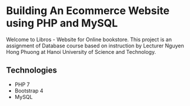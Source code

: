# Building An Ecommerce Website using PHP and MySQL

Welcome to Libros - Website for Online bookstore.
This project is an assignment of Database course based on instruction by Lecturer Nguyen Hong Phuong at Hanoi University of Science and Technology.

## Technologies

- PHP 7
- Bootstrap 4
- MySQL
